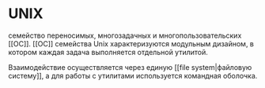 # UNIX  

семейство переносимых, многозадачных и многопользовательских [[ОС]].
[[ОС]] семейства Unix характеризуются модульным дизайном, в котором каждая задача выполняется отдельной утилитой. 

Взаимодействие осуществляется через единую [[file system|файловую систему]], а для работы с утилитами используется командная оболочка.
